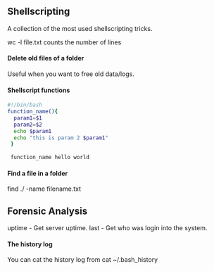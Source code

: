 ## Shellscripting
A collection of the most used shellscripting tricks.

wc -l file.txt counts the number of lines

#### Delete old files of a folder
Useful when you want to free old data/logs.

#### Shellscript functions
```bash
#!/bin/bash
function_name(){
  param1=$1
  param2=$2
  echo $param1
  echo "this is param 2 $param1"
 }
 
 function_name hello world
```

#### Find a file in a folder
find ./ -name filename.txt

## Forensic Analysis
uptime - Get server uptime.
last - Get who was login into the system.

#### The history log
You can cat the history log from cat ~/.bash_history
